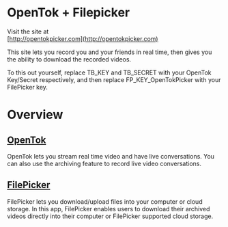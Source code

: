 # OpenTok + Filepicker

Visit the site at  
[http://opentokpicker.com](http://opentokpicker.com)  


This site lets you record you and your friends in real time, then gives you the ability to download the recorded videos.

To this out yourself, replace TB_KEY and TB_SECRET with your OpenTok Key/Secret respectively, and then replace FP_KEY_OpenTokPicker with your FilePicker key.  

# Overview

## [OpenTok](http://tokbox.com)  
OpenTok lets you stream real time video and have live conversations. You can also use the archiving feature to record live video conversations.  

## [FilePicker](http://filepicker.io)  
FilePicker lets you download/upload files into your computer or cloud storage. In this app, FilePicker enables users to download their archived videos directly into their computer or FilePicker supported cloud storage.  
